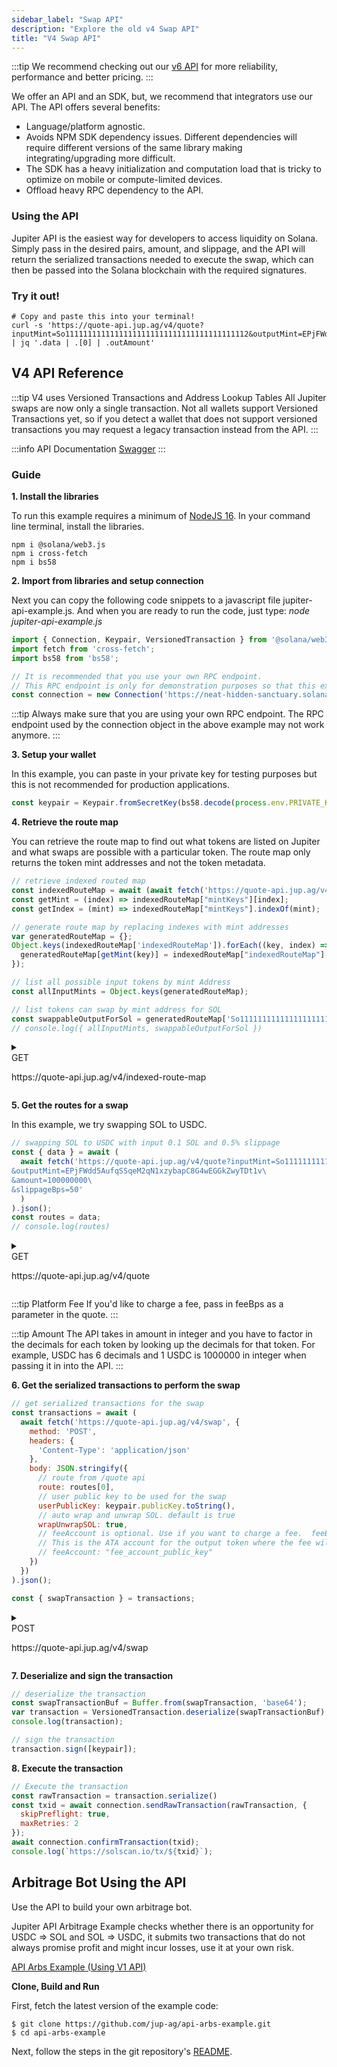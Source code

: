 ```yaml
---
sidebar_label: "Swap API"
description: "Explore the old v4 Swap API"
title: "V4 Swap API"
---
```


<head>
    <title>Jupiter V4 Swap API [Legacy]</title>
    <meta name="twitter:card" content="summary" />
</head>

:::tip
We recommend checking out our [v6 API](/docs/APIs/swap-api) for more reliability, performance and better pricing.
:::

We offer an API and an SDK, but, we recommend that integrators use our API. The API offers several benefits:

- Language/platform agnostic.
- Avoids NPM SDK dependency issues. Different dependencies will require different versions of the same library making integrating/upgrading more difficult.
- The SDK has a heavy initialization and computation load that is tricky to optimize on mobile or compute-limited devices.
- Offload heavy RPC dependency to the API.

### Using the API

Jupiter API is the easiest way for developers to access liquidity on Solana. Simply pass in the desired pairs, amount, and slippage, and the API will return the serialized transactions needed to execute the swap, which can then be passed into the Solana blockchain with the required signatures.

### Try it out!

```shell
# Copy and paste this into your terminal!
curl -s 'https://quote-api.jup.ag/v4/quote?inputMint=So11111111111111111111111111111111111111112&outputMint=EPjFWdd5AufqSSqeM2qN1xzybapC8G4wEGGkZwyTDt1v&amount=10000&slippageBps=1' | jq '.data | .[0] | .outAmount'
```

## V4 API Reference

:::tip V4 uses Versioned Transactions and Address Lookup Tables
All Jupiter swaps are now only a single transaction. Not all wallets support Versioned Transactions yet, so if you detect a wallet that does not support versioned transactions you may request a legacy transaction instead from the API.
:::

:::info API Documentation
 [Swagger](https://quote-api.jup.ag/v4/docs/static/index.html)
:::

### Guide

**1. Install the libraries**

To run this example requires a minimum of [NodeJS 16](https://nodejs.org/en/). In your command line terminal, install the libraries.

```shell
npm i @solana/web3.js
npm i cross-fetch
npm i bs58
```

**2. Import from libraries and setup connection**

Next you can copy the following code snippets to a javascript file jupiter-api-example.js. And when you are ready to run the code, just type: *node jupiter-api-example.js*

```js
import { Connection, Keypair, VersionedTransaction } from '@solana/web3.js';
import fetch from 'cross-fetch';
import bs58 from 'bs58';

// It is recommended that you use your own RPC endpoint.
// This RPC endpoint is only for demonstration purposes so that this example will run.
const connection = new Connection('https://neat-hidden-sanctuary.solana-mainnet.discover.quiknode.pro/2af5315d336f9ae920028bbb90a73b724dc1bbed/');
```

:::tip
Always make sure that you are using your own RPC endpoint. The RPC endpoint used by the connection object in the above example may not work anymore.
:::

**3. Setup your wallet**

In this example, you can paste in your private key for testing purposes but this is not recommended for production applications.

```js
const keypair = Keypair.fromSecretKey(bs58.decode(process.env.PRIVATE_KEY || ''));
```

**4. Retrieve the route map**

You can retrieve the route map to find out what tokens are listed on Jupiter and what swaps are possible with a particular token. The route map only returns the token mint addresses and not the token metadata.

```js
// retrieve indexed routed map
const indexedRouteMap = await (await fetch('https://quote-api.jup.ag/v4/indexed-route-map')).json();
const getMint = (index) => indexedRouteMap["mintKeys"][index];
const getIndex = (mint) => indexedRouteMap["mintKeys"].indexOf(mint);

// generate route map by replacing indexes with mint addresses
var generatedRouteMap = {};
Object.keys(indexedRouteMap['indexedRouteMap']).forEach((key, index) => {
  generatedRouteMap[getMint(key)] = indexedRouteMap["indexedRouteMap"][key].map((index) => getMint(index))
});

// list all possible input tokens by mint Address
const allInputMints = Object.keys(generatedRouteMap);

// list tokens can swap by mint address for SOL
const swappableOutputForSol = generatedRouteMap['So11111111111111111111111111111111111111112'];
// console.log({ allInputMints, swappableOutputForSol })
```

<details>
  <summary>
    <div>
      <div className="api-method-box get">GET</div>
      <p className="api-method-path">https://quote-api.jup.ag/v4/indexed-route-map</p>
    </div>
  </summary>

 ### Retrieve an indexed route map for the possible token pairs you can swap between.

 See Swagger for more details: https://quote-api.jup.ag/v4/docs/static/index.html
  </details>


<style jsx>
{`
  .api-method-box {
    border-radius: 8px;
    margin: 16px 0;
    display: inline;
    padding: 4px;
    font-weight: 700;
    margin-right: 8px;
    font-size: 12px;
    color: white
  }

  .get {
    border: 1px solid #1976F2;
    background-color: #1976F2 !important;
  }

  .post {
    border: 1px solid #018847;
    background-color: #018847 !important;
  }

  .api-method-path {
    font-size: 14px;
    display: inline;
  }
`}</style>

**5. Get the routes for a swap**

In this example, we try swapping SOL to USDC.

```js
// swapping SOL to USDC with input 0.1 SOL and 0.5% slippage
const { data } = await (
  await fetch('https://quote-api.jup.ag/v4/quote?inputMint=So11111111111111111111111111111111111111112\
&outputMint=EPjFWdd5AufqSSqeM2qN1xzybapC8G4wEGGkZwyTDt1v\
&amount=100000000\
&slippageBps=50'
  )
).json();
const routes = data;
// console.log(routes)
```

<details>
  <summary>
    <div>
      <div className="api-method-box get">GET</div>
      <p className="api-method-path">https://quote-api.jup.ag/v4/quote</p>
    </div>
  </summary>

 ### Get the top 3 swap routes for a token trade pair sorted by largest output token amount
 See Swagger for more details: https://quote-api.jup.ag/v4/docs/static/index.html

### Request Parameters

| Parameter   | Type     | Required | Description                        |
|-------------|----------|----------|------------------------------------|
| `inputMint`    |  | Yes      | input token mint address           |
| `outputMint`    |  | Yes       |     |
| `amount`    | Integer  | Yes       |The API takes in <i>amount</i>  in integer and you have to factor in the decimals for each token by looking up the decimals for that token. For example, USDC has 6 decimals and 1 USDC is 1000000 in integer when passing it in into the API.     |
| `swapMode`    |  | No       | (<i>ExactIn</i> or <i>ExactOut</i>)  Defaults to <i>ExactIn</i>.  <i>ExactOut</i> is for supporting use cases where you need an exact token amount, like payments. In this case the slippage is on the input token      |
| `slippageBps`    | Integer | No       | The slippage % in BPS.  If the output token amount exceeds the slippage then the swap transaction will halt.      |
| `feeBps`    |Integer| No       | If you want to charge the user a fee, you can specify the fee in BPS.  Fee % is taken out of the output token.|
| `onlyDirectRoutes`    |Integer| No       | Default is false.  Direct Routes limits Jupiter routing to single hop routes only.  |
| `userPublicKey`    || No       | Public key of the user (only pass in if you want deposit and fee being returned, might slow down query)  |
| `asLegacyTransaction`    |Boolean| No       | Only return routes that can be done in a single legacy transaction. (Routes might be limited)  |

  </details>

:::tip Platform Fee
If you'd like to charge a fee, pass in feeBps as a parameter in the quote.
:::

:::tip Amount
The API takes in amount in integer and you have to factor in the decimals for each token by looking up the decimals for that token. For example, USDC has 6 decimals and 1 USDC is 1000000 in integer when passing it in into the API.
:::

**6. Get the serialized transactions to perform the swap**

```js
// get serialized transactions for the swap
const transactions = await (
  await fetch('https://quote-api.jup.ag/v4/swap', {
    method: 'POST',
    headers: {
      'Content-Type': 'application/json'
    },
    body: JSON.stringify({
      // route from /quote api
      route: routes[0],
      // user public key to be used for the swap
      userPublicKey: keypair.publicKey.toString(),
      // auto wrap and unwrap SOL. default is true
      wrapUnwrapSOL: true,
      // feeAccount is optional. Use if you want to charge a fee.  feeBps must have been passed in /quote API.
      // This is the ATA account for the output token where the fee will be sent to. If you are swapping from SOL->USDC then this would be the USDC ATA you want to collect the fee.
      // feeAccount: "fee_account_public_key"
    })
  })
).json();

const { swapTransaction } = transactions;
```

<details>
  <summary>
    <div>
      <div className="api-method-box post">POST</div>
      <p className="api-method-path">https://quote-api.jup.ag/v4/swap</p>
    </div>
  </summary>

 ### Get the serialized swap transactions for the swap route provided.
 See Swagger for more details: https://quote-api.jup.ag/v4/docs/static/index.html

### Request Parameters

| Parameter   | Type     | Required | Description                        |
|-------------|----------|----------|------------------------------------|
| `route`    | `Route` | Yes      | Route object returned from Quote API. See Swaggar for definition           |
| `userPublicKey`    |  | Yes       | public key of the user      |
| `wrapUnwrapSOL`    | Boolean  | No       | if true, will automatically wrap/unwrap SOL.  If false it will use wSOL token account. Defaults to true.     |
| `feeAccount`    |  | No       | The fee token account for the output token (only pass in if you set a feeBps)      |
| `asLegacyTransaction`    | Boolean | No       | Request a legacy transaction rather than the default versioned transaction, needs to be paired with a quote using  <i>asLegacyTransaction</i>  otherwise the transaction might be too large      |
| `destinationWallet`    |  | No       | Public key of the wallet that will receive the output of the swap. This assumes the associated token account exists, and currently adds a token transfer instruction.      |
  </details>



**7. Deserialize and sign the transaction**

```js
// deserialize the transaction
const swapTransactionBuf = Buffer.from(swapTransaction, 'base64');
var transaction = VersionedTransaction.deserialize(swapTransactionBuf);
console.log(transaction);

// sign the transaction
transaction.sign([keypair]);
```

**8. Execute the transaction**

```js
// Execute the transaction
const rawTransaction = transaction.serialize()
const txid = await connection.sendRawTransaction(rawTransaction, {
  skipPreflight: true,
  maxRetries: 2
});
await connection.confirmTransaction(txid);
console.log(`https://solscan.io/tx/${txid}`);
```

## Arbitrage Bot Using the API

Use the API to build your own arbitrage bot.


Jupiter API Arbitrage Example checks whether there is an opportunity for USDC => SOL and SOL => USDC, it submits two transactions that do not always promise profit and might incur losses, use it at your own risk.

[API Arbs Example (Using V1 API)](https://github.com/jup-ag/api-arbs-example)

**Clone, Build and Run**

First, fetch the latest version of the example code:

```shell
$ git clone https://github.com/jup-ag/api-arbs-example.git
$ cd api-arbs-example
```

Next, follow the steps in the git repository's [README](https://github.com/jup-ag/api-arbs-example/blob/main/README.md).